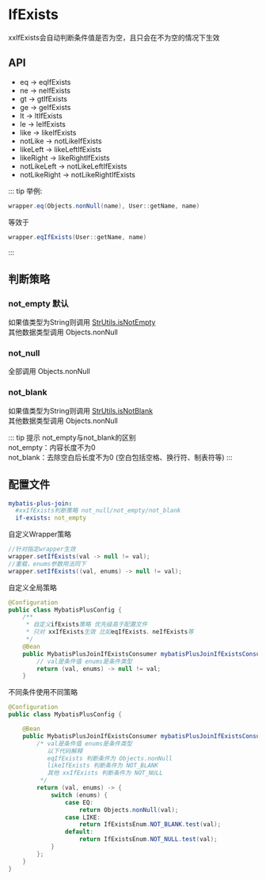 # IfExists <Badge type="tip" text="1.4.9+" vertical="top" />

xxIfExists会自动判断条件值是否为空，且只会在不为空的情况下生效

## API

* eq -> eqIfExists
* ne -> neIfExists
* gt -> gtIfExists
* ge -> geIfExists
* lt -> ltIfExists
* le -> leIfExists
* like -> likeIfExists
* notLike -> notLikeIfExists
* likeLeft -> likeLeftIfExists
* likeRight -> likeRightIfExists
* notLikeLeft -> notLikeLeftIfExists
* notLikeRight -> notLikeRightIfExists

::: tip 举例:
```java
wrapper.eq(Objects.nonNull(name), User::getName, name)  
```
等效于
```java
wrapper.eqIfExists(User::getName, name)  
```
:::

## 判断策略

### **not_empty** 默认  
  如果值类型为String则调用 [StrUtils.isNotEmpty](https://github.com/yulichang/mybatis-plus-join/blob/master/mybatis-plus-join-core/src/main/java/com/github/yulichang/toolkit/StrUtils.java#L111)  
  其他数据类型调用 Objects.nonNull

### **not_null**  
  全部调用 Objects.nonNull

### **not_blank**  
  如果值类型为String则调用 [StrUtils.isNotBlank](https://github.com/yulichang/mybatis-plus-join/blob/master/mybatis-plus-join-core/src/main/java/com/github/yulichang/toolkit/StrUtils.java#L103)  
  其他数据类型调用 Objects.nonNull  

::: tip 提示
not_empty与not_blank的区别  
not_empty：内容长度不为0  
not_blank：去除空白后长度不为0 (空白包括空格、换行符、制表符等)
:::

## 配置文件

```yml
mybatis-plus-join:
  #xxIfExists判断策略 not_null/not_empty/not_blank
  if-exists: not_empty
```

自定义Wrapper策略

```java
//针对指定wrapper生效
wrapper.setIfExists(val -> null != val);
//重载，enums参数用法同下
wrapper.setIfExists((val, enums) -> null != val);
```

自定义全局策略

```java
@Configuration
public class MybatisPlusConfig {
    /**
     * 自定义ifExists策略 优先级高于配置文件
     * 只对 xxIfExists生效 比如eqIfExists、neIfExists等
     */
    @Bean
    public MybatisPlusJoinIfExistsConsumer mybatisPlusJoinIfExistsConsumer() {
        // val是条件值 enums是条件类型
        return (val, enums) -> null != val;
    }
```

不同条件使用不同策略

```java
@Configuration
public class MybatisPlusConfig {

    @Bean
    public MybatisPlusJoinIfExistsConsumer mybatisPlusJoinIfExistsConsumer() {
        /* val是条件值 enums是条件类型
           以下代码解释 
           eqIfExists 判断条件为 Objects.nonNull
           likeIfExists 判断条件为 NOT_BLANK
           其他 xxIfExists 判断条件为 NOT_NULL
         */
        return (val, enums) -> {
            switch (enums) {
                case EQ:
                    return Objects.nonNull(val);
                case LIKE:
                    return IfExistsEnum.NOT_BLANK.test(val);
                default:
                    return IfExistsEnum.NOT_NULL.test(val);
            }
        };
    }
}
```

